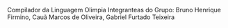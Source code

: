 Compilador da Linguagem Olimpia
Integranteas do Grupo: Bruno Henrique Firmino, Cauã Marcos de Oliveira, Gabriel Furtado Teixeira
